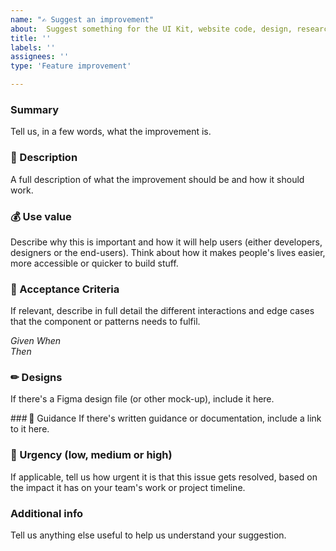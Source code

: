 ```yaml
---
name: "✍️ Suggest an improvement"
about:  Suggest something for the UI Kit, website code, design, research or investigation work.
title: ''
labels: ''
assignees: ''
type: 'Feature improvement'

---
```


### Summary 
Tell us, in a few words, what the improvement is. 

### 💬 Description 
A full description of what the improvement should be and how it should work. 

### 💰 Use value 
Describe why this is important and how it will help users (either developers, designers or the end-users). Think about how it makes people's lives easier, more accessible or quicker to build stuff. 

### 📝 Acceptance Criteria  
If relevant, describe in full detail the different interactions and edge cases that the component or patterns needs to fulfil.  

*Given* 
*When*  
*Then* 

### ✏ Designs 
If there's a Figma design file (or other mock-up), include it here. 

### 🧾 Guidance 
If there's written guidance or documentation, include a link to it here.  

### 🚨 Urgency (low, medium or high)
If applicable, tell us how urgent it is that this issue gets resolved, based on the impact it has on your team's work or project timeline.

<!--
- Low = Does not have significant impact and can be addressed at a convenient time without causing delays.
- Medium = Has moderate impact and should be addressed soon to avoid potential delays or complications.
- High = A critical issue which has significant impact and needs immediate attention to prevent major delays or blockers.
-->

### Additional info 
Tell us anything else useful to help us understand your suggestion. 